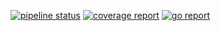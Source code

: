[![pipeline status](http://210.207.104.150:8100/iitp-sds/piano/badges/master/pipeline.svg)](http://210.207.104.150:8100/iitp-sds/piano/commits/master)
[![coverage report](http://210.207.104.150:8100/iitp-sds/piano/badges/master/coverage.svg)](http://210.207.104.150:8100/iitp-sds/piano/commits/master)
[![go report](http://210.207.104.150:8100/iitp-sds/hcloud-badge/raw/feature/dev/hcloud-badge_piano.svg)](http://210.207.104.150:8100/iitp-sds/hcloud-badge/raw/feature/dev/goreport_piano)
